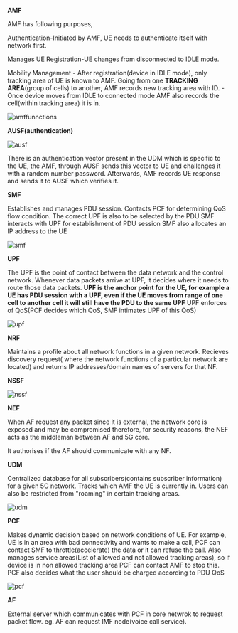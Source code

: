**AMF**

AMF has following purposes,

Authentication-Initiated by AMF, UE needs to authenticate itself with network first.

Manages UE Registration-UE changes from disconnected to IDLE mode.

Mobility Management
                  - After registration(device in IDLE mode), only tracking area of UE is known to AMF. Going from one **TRACKING AREA**(group of cells) to another, AMF records new tracking area with ID.
                  - Once device moves from IDLE to connected mode AMF also records the cell(within tracking area) it is in.

![amffunnctions](https://github.com/user-attachments/assets/e2c57524-aedf-497a-a55c-5ab564570374)

**AUSF(authentication)**

![ausf](https://github.com/user-attachments/assets/126a0736-268d-481b-9e28-48aa9a575f18)

There is an authentication vector present in the UDM which is specific to the UE, the AMF, through AUSF sends this vector to UE and challenges it with a random number password. 
Afterwards, AMF records UE response and sends it to AUSF which verifies it.

**SMF**

Establishes and manages PDU session. Contacts PCF for determining QoS flow condition.
The correct UPF is also to be selected by the PDU
SMF interacts with UPF for establishment of PDU session
SMF also allocates an IP address to the UE

![smf](https://github.com/user-attachments/assets/a9a29f27-c2b5-4a0f-b016-0b3a0281ad78)

**UPF**

The UPF is the point of contact between the data network and the control network.
Whenever data packets arrive at UPF, it decides where it needs to route those data packets.
**UPF is the anchor point for the UE, for example a UE has PDU session with a UPF, even if the UE moves from range of one cell to another cell it will still have the PDU to the same UPF**
UPF enforces of QoS(PCF decides which QoS, SMF intimates UPF of this QoS)

![upf](https://github.com/user-attachments/assets/5c2e9292-3543-4494-8f2b-171cd9bb9da1)

**NRF**

Maintains a profile about all network functions in a given network.
Recieves discovery request( where the network functions of a particular network are located) and returns IP addresses/domain names of servers for that NF.

**NSSF**

![nssf](https://github.com/user-attachments/assets/36ce2a80-3b9a-46f0-b4de-33699e8dedd0)

**NEF**

When AF request any packet since it is external, the network core is exposed and may be compromised therefore, for security reasons, the NEF acts as the middleman between AF and 5G core.

It authorises if the AF should communicate with any NF.

**UDM**

Centralized database for all subscribers(contains subscriber information) for a given 5G network.
Tracks which AMF the UE is currently in.
Users can also be restricted from "roaming" in certain tracking areas.

![udm](https://github.com/user-attachments/assets/93675409-ea9e-420e-bd4b-879a9d525d3b)

**PCF**

Makes dynamic decision based on network conditions of UE.
For example, UE is in an area with bad connectivity and wants to make a call, PCF can contact SMF to throttle(accelerate) the data or it can refuse the call.
Also manages service areas(List of allowed and not allowed tracking areas), so if device is in non allowed tracking area PCF can contact AMF to stop this.
PCF also decides what the user should be charged according to PDU QoS

![pcf](https://github.com/user-attachments/assets/7a7c21ad-880c-42b7-8e90-9d82e5409121)

**AF**

External server which communicates with PCF in core netwrok to request packet flow.
eg. AF can request IMF node(voice call service).



